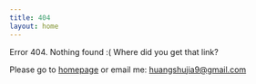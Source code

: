 ```yaml
---
title: 404
layout: home
---
```


Error 404. Nothing found :( Where did you get that link?

Please go to [homepage](/) or email me: huangshujia9@gmail.com
